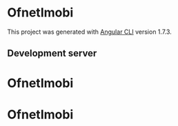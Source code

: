 # OfnetImobi

This project was generated with [Angular CLI](https://github.com/angular/angular-cli) version 1.7.3.

## Development server
# OfnetImobi
# OfnetImobi
